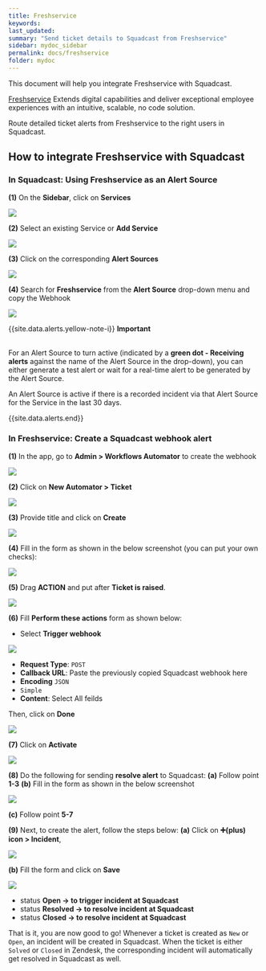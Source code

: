 ```yaml
---
title: Freshservice
keywords: 
last_updated: 
summary: "Send ticket details to Squadcast from Freshservice"
sidebar: mydoc_sidebar
permalink: docs/freshservice
folder: mydoc
---
```


This document will help you integrate Freshservice with Squadcast.

[Freshservice](https://freshservice.com/) Extends digital capabilities and deliver exceptional employee experiences with an intuitive, scalable, no code solution.

Route detailed ticket alerts from Freshservice to the right users in Squadcast.

## How to integrate Freshservice with Squadcast

### In Squadcast: Using Freshservice as an Alert Source

**(1)** On the **Sidebar**, click on **Services**

![](images/integration_1-1.png)

**(2)** Select an existing Service or **Add Service** 

![](images/integration_1-2.png)

**(3)** Click on the corresponding **Alert Sources**

![](images/integration_1.png)

**(4)** Search for **Freshservice** from the **Alert Source** drop-down menu and copy the Webhook

![](images/freshservice_1.png)

{{site.data.alerts.yellow-note-i}}
<b>Important</b><br/><br/>
<p>For an Alert Source to turn active (indicated by a <b>green dot - Receiving alerts</b> against the name of the Alert Source in the drop-down), you can either generate a test alert or wait for a real-time alert to be generated by the Alert Source.</p>
<p>An Alert Source is active if there is a recorded incident via that Alert Source for the Service in the last 30 days.</p>
{{site.data.alerts.end}}

### In Freshservice: Create a Squadcast webhook alert

**(1)** In the app, go to **Admin > Workflows Automator** to create the webhook

![](images/freshservice_2.png)

**(2)** Click on **New Automator > Ticket**

![](images/freshservice_3.png)

**(3)** Provide title and click on **Create**

![](images/freshservice_4.png)

**(4)** Fill in the form as shown in the below screenshot (you can put your own checks):

![](images/freshservice_5.png)

**(5)** Drag **ACTION** and put after **Ticket is raised**.

![](images/freshservice_6.png)

**(6)** Fill **Perform these actions** form as shown below:

- Select **Trigger webhook**

![](images/freshservice_7.png)

- **Request Type**: `POST`
- **Callback URL**: Paste the previously copied Squadcast webhook here
- **Encoding** `JSON`
- `Simple`
- **Content**: Select All feilds  

Then, click on **Done**

![](images/freshservice_8.png)

**(7)** Click on **Activate**

![](images/freshservice_9.png)

**(8)** Do the following for sending **resolve alert** to Squadcast:
**(a)** Follow point **1-3**
**(b)** Fill in the form as shown in the below screenshot

![](images/freshservice_10.png)

**(c)** Follow point **5-7**

**(9)** Next, to create the alert, follow the steps below: 
**(a)** Click on **➕(plus) icon > Incident**,

![](images/freshservice_11.png)

**(b)** Fill the form and click on **Save**

![](images/freshservice_12.png)

- status **Open -> to trigger incident at Squadcast**
- status **Resolved -> to resolve incident at Squadcast**
- status **Closed -> to resolve incident at Squadcast**

That is it, you are now good to go! Whenever a ticket is created as `New` or `Open`, an incident will be created in Squadcast. When the ticket is either `Solved` or `Closed` in Zendesk, the corresponding incident will automatically get resolved in Squadcast as well.